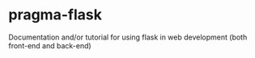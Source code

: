 # pragma-flask
Documentation and/or tutorial for using flask in web development (both front-end and back-end)

